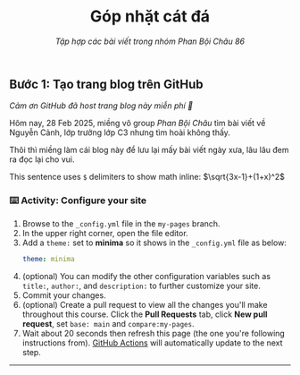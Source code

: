 <header>
  
# Góp nhặt cát đá

_Tập hợp các bài viết trong nhóm Phan Bội Châu 86_
</header>


## Bước 1: Tạo trang blog trên GitHub

_Cảm ơn GitHub đã host trang blog này miễn phí :tada:_

Hôm nay, 28 Feb 2025, miềng vô group *Phan Bội Châu* tìm bài viết về Nguyễn Cảnh, lớp trưởng lớp C3 nhưng tìm hoài không thấy.

Thôi thì miềng làm cái blog này để lưu lại mấy bài viết ngày xưa, lâu lâu đem ra đọc lại cho vui.

This sentence uses `$` delimiters to show math inline: $\sqrt{3x-1}+(1+x)^2$

### :keyboard: Activity: Configure your site

1. Browse to the `_config.yml` file in the `my-pages` branch.
1. In the upper right corner, open the file editor.
1. Add a `theme:` set to **minima** so it shows in the `_config.yml` file as below:
   ```yml
   theme: minima
   ```
1. (optional) You can modify the other configuration variables such as `title:`, `author:`, and `description:` to further customize your site.
1. Commit your changes.
1. (optional) Create a pull request to view all the changes you'll make throughout this course. Click the **Pull Requests** tab, click **New pull request**, set `base: main` and `compare:my-pages`.
1. Wait about 20 seconds then refresh this page (the one you're following instructions from). [GitHub Actions](https://docs.github.com/en/actions) will automatically update to the next step.

<footer>

---


</footer>
